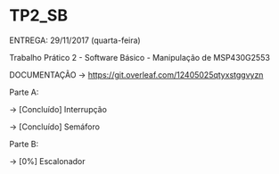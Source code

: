 # TP2_SB
ENTREGA: 29/11/2017 (quarta-feira)

Trabalho Prático 2 - Software Básico - Manipulação de MSP430G2553

DOCUMENTAÇÃO -> https://git.overleaf.com/12405025qtyxstggvyzn

Parte A:


-> [Concluído] Interrupção

-> [Concluído] Semáforo


Parte B:


-> [0%] Escalonador
